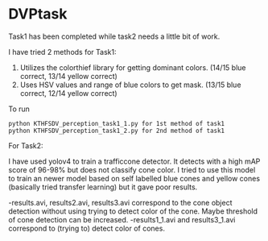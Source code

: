 # DVPtask
Task1 has been completed while task2 needs a little bit of work.

I have tried 2 methods for Task1:
  1) Utilizes the colorthief library for getting dominant colors. (14/15 blue correct, 13/14 yellow correct)
  2) Uses HSV values and range of blue colors to get mask. (13/15 blue correct, 12/14 yellow correct)
  
To run 
``` 
python KTHFSDV_perception_task1_1.py for 1st method of task1
python KTHFSDV_perception_task1_2.py for 2nd method of task1
```

For Task2:

I have used yolov4 to train a trafficcone detector. It detects with a high mAP score of 96-98% but does not classify cone color.
I tried to use this model to train an newer model based on self labelled blue cones and yellow cones (basically tried transfer learning) but it gave poor results.
  
-results.avi, results2.avi, results3.avi correspond to the cone object detection without using trying to detect color of the cone. Maybe threshold of cone detection can be increased. 
-results1_1.avi and results3_1.avi correspond to (trying to) detect color of cones.
